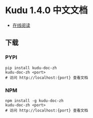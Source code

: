 # Kudu 1.4.0 中文文档

+   [在线阅读](https://kudu.apachecn.org)


## 下载

### PYPI

```
pip install kudu-doc-zh
kudu-doc-zh <port>
# 访问 http://localhost:{port} 查看文档
```

### NPM

```
npm install -g kudu-doc-zh
kudu-doc-zh <port>
# 访问 http://localhost:{port} 查看文档
```
